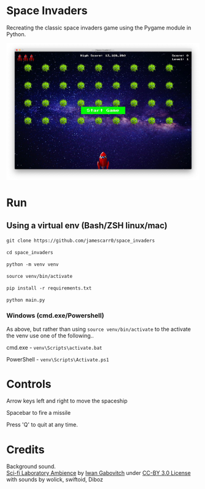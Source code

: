 # Space Invaders

Recreating the classic space invaders game using the Pygame module in Python.

![Alt text](/images/screenshot_game.jpg?raw=true "Space Invaders Screenshot")

# Run

## Using a virtual env (Bash/ZSH linux/mac)
`git clone https://github.com/jamescarr0/space_invaders`

`cd space_invaders`

`python -m venv venv`

`source venv/bin/activate`

`pip install -r requirements.txt`

`python main.py`


### Windows (cmd.exe/Powershell)
As above, but rather than using `source venv/bin/activate` to the activate the venv use one of the following..

cmd.exe - `venv\Scripts\activate.bat`

PowerShell - `venv\Scripts\Activate.ps1`



# Controls

Arrow keys left and right to move the spaceship

Spacebar to fire a missile

Press 'Q' to quit at any time.


# Credits 

Background sound.<br>
<a href="http://freesound.org/people/qubodup/sounds/212025">Sci-fi Laboratory Ambience</a> by <a href="http://freesound.org/people/qubodup">Iwan Gabovitch</a> under <a href="http://creativecommons.org/licenses/by/3.0/legalcode">CC-BY 3.0 License</a> with sounds by wolick, swiftoid, Diboz
